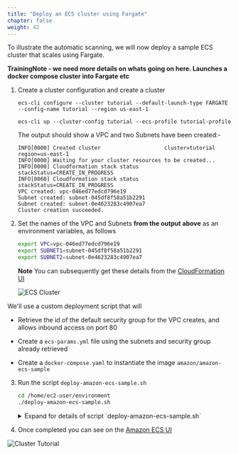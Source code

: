```yaml
---
title: "Deploy an ECS cluster using Fargate"
chapter: false
weight: 42
---
```


To illustrate the automatic scanning, we will now deploy a sample ECS cluster that scales using Fargate.

**TrainingNote -  we need more details on whats going on here. Launches a docker compose cluster into Fargate etc**


1. Create a cluster configuration and create a cluster

    ```
    ecs-cli configure --cluster tutorial --default-launch-type FARGATE --config-name tutorial --region us-east-1

    ecs-cli up --cluster-config tutorial --ecs-profile tutorial-profile
    ```

    The output should show a VPC and two Subnets have been created:-

    ```
    INFO[0000] Created cluster                    cluster=tutorial region=us-east-1
    INFO[0000] Waiting for your cluster resources to be created...
    INFO[0000] Cloudformation stack status       stackStatus=CREATE_IN_PROGRESS
    INFO[0060] Cloudformation stack status       stackStatus=CREATE_IN_PROGRESS
    VPC created: vpc-046ed77edcd796e19
    Subnet created: subnet-045df8f58a51b2291
    Subnet created: subnet-0e4623283c4907ea7
    Cluster creation succeeded.
    ```


1. Set the names of the VPC and Subnets **from the output above** as an environment variables, as follows

    ```bash
    export VPC=vpc-046ed77edcd796e19
    export SUBNET1=subnet-045df8f58a51b2291
    export SUBNET2=subnet-0e4623283c4907ea7
    ```

    **Note** You can subsequently get these details from the [CloudFormation UI](https://console.aws.amazon.com/cloudformation/home)


    ![ECS Cluster](/images/40_module_2/image7.png)

<!--
**TRAINING NOTE: THE FOLLOWING STEPS SEEM ERROR PRONE. ALTERNATIVE FLOW BELOW**

2. Run the following command to retrieve the id of the default security group and allow inbound access on port 80

    ```
    export group_id=$(aws ec2 describe-security-groups --filters Name=vpc-id,Values=$VPC --region us-east-1 | jq '.SecurityGroups[0].GroupId' | xargs)

    aws ec2 authorize-security-group-ingress --group-id $group_id --protocol tcp --port 80 --cidr 0.0.0.0/0 --region us-east-1

    echo The security group ID is $group_id
    ```

3. Create `ecs-params.yml` file as follows, `replacing subnets and security group id`.

    ```
    cat <<- 'EOF' > "ecs-params.yml"
    version: 1
    task_definition:
      task_execution_role: ecsTaskExecutionRole
      ecs_network_mode: awsvpc
      task_size:
        mem_limit: 0.5GB
        cpu_limit: 256
    run_params:
      network_configuration:
        awsvpc_configuration:
          subnets:
            - "subnet-045df8f58a51b2291"
            - "subnet-0e4623283c4907ea7"
          security_groups:
            - "sg-07c8bf61105e07021"
          assign_public_ip: ENABLED
    EOF
    ```

4. Create `docker-compose.yaml` file as follows

    ```
    cat <<- 'EOF' > "docker-compose.yml"
    version: '3'
    services:
      web:
        image: amazon/amazon-ecs-sample
        ports:
          - "80:80"
        logging:
          driver: awslogs
          options:
            awslogs-group: tutorial
            awslogs-region: us-east-1
            awslogs-stream-prefix: web
    EOF
    ```

5. Deploy to the cluster:

    ```
    ecs-cli compose --project-name tutorial service up --create-log-groups --cluster-config tutorial --ecs-profile tutorial-profile
    ```

___
**TRAINING NOTE: ALTERNATIVE FLOW::Above steps are error prone. Maybe replace steps 1-5 above with a script (maybe pull it in from a guthub, or [gist](https://gist.github.com/johnfitzpatrick/d55097212d9bb4e1442383a5e3339b01) during Cloud9 Workspace setup?** -->

We'll use a custom deployment script that will

- Retrieve the id of the default security group for the VPC creates, and allows inbound access on port 80

- Create a `ecs-params.yml` file using the subnets and security group already retrieved

- Create a `docker-compose.yaml` to instantiate the image `amazon/amazon-ecs-sample`

<!-- 1. First set the names of the VPC and Subnets as an environment variables, as follows

    ```bash
    export VPC=vpc-046ed77edcd796e19
    export SUBNET1=subnet-045df8f58a51b2291
    export SUBNET2=subnet-0e4623283c4907ea7
    ``` -->

<!--
2. Retrieve and view the deployment script

```bash
curl -s https://gist.githubusercontent.com/johnfitzpatrick/d55097212d9bb4e1442383a5e3339b01/raw/90aa0dbb5b7e35277aea87fad12879e987f4c820/deploy-amazon-ecs-sample.sh > deploy-amazon-ecs-sample.sh

chmod +x deploy-amazon-ecs-sample.sh

cat -n deploy-amazon-ecs-sample.sh
```
-->

3. Run the script `deploy-amazon-ecs-sample.sh`

    ```bash
    cd /home/ec2-user/environment
    ./deploy-amazon-ecs-sample.sh
    ```

    <details>
    <summary>Expand for details of script `deploy-amazon-ecs-sample.sh`</summary>
      ```
      1  export group_id=$(aws ec2 describe-security-groups --filters Name=vpc-id,Values=$VPC --region us-east-1 | jq '.SecurityGroups[0].GroupId' | xargs)
      2
      3  aws ec2 authorize-security-group-ingress --group-id $group_id --protocol tcp --port 80 --cidr 0.0.0.0/0 --region us-east-1
      4
      5  cat <<- 'EOF' > "docker-compose.yml"
      6  version: '3'
      7  services:
      8    web:
      9      image: amazon/amazon-ecs-sample
     10      ports:
     11        - "80:80"
     12      logging:
     13        driver: awslogs
     14        options:
     15          awslogs-group: tutorial
     16          awslogs-region: us-east-1
     17          awslogs-stream-prefix: web
     18  EOF
     19
     20  cat <<- 'EOF' > "ecs-params.yml"
     21  version: 1
     22  task_definition:
     23    task_execution_role: ecsTaskExecutionRole
     24    ecs_network_mode: awsvpc
     25    task_size:
     26      mem_limit: 0.5GB
     27      cpu_limit: 256
     28  run_params:
     29    network_configuration:
     30      awsvpc_configuration:
     31        subnets:
     32          - "subnet1"
     33          - "subnet2"
     34        security_groups:
     35          - "sg1"
     36        assign_public_ip: ENABLED
     37  EOF
     38
     39  sed -i "s/subnet1/$SUBNET1/g" ecs-params.yml
     40  sed -i "s/subnet2/$SUBNET2/g" ecs-params.yml
     41  sed -i "s/sg1/$group_id/g" ecs-params.yml
     42
     43  ecs-cli compose --project-name tutorial service up --create-log-groups --cluster-config tutorial --ecs-profile tutorial-profile
     ```
    </details>


6. Once completed you can see on the [Amazon ECS UI](https://console.aws.amazon.com/ecs/home?region=us-east-1#/clusters/tutorial/services)

![Cluster Tutorial](/images/40_module_2/image5.png)
